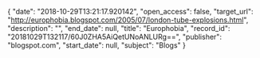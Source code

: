 {
  "date": "2018-10-29T13:21:17.920142", 
  "open_access": false, 
  "target_url": "http://europhobia.blogspot.com/2005/07/london-tube-explosions.html", 
  "description": "", 
  "end_date": null, 
  "title": "Europhobia", 
  "record_id": "20181029T132117/60J0ZHA5AiQetUNoANLURg==", 
  "publisher": "blogspot.com", 
  "start_date": null, 
  "subject": "Blogs"
}

